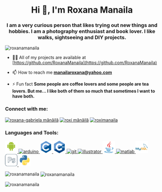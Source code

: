 <h1 align="center">Hi 👋, I'm Roxana Manaila</h1>
<h3 align="center">I am a very curious person that likes trying out new things and hobbies. I am a photography enthusiast and book lover. I like walks, sightseeing and DIY projects.</h3>

<p align="left"> <img src="https://komarev.com/ghpvc/?username=roxanamanaila&label=Profile%20views&color=0e75b6&style=flat" alt="roxanamanaila" /> </p>

- 👨‍💻 All of my projects are available at [https://github.com/RoxanaManaila](https://github.com/RoxanaManaila)

- 📫 How to reach me **manailaroxana@yahoo.com**

- ⚡ Fun fact **Some people are coffee lovers and some people are tea lovers. But me... I like both of them so much that sometimes I want to have both.**

<h3 align="left">Connect with me:</h3>
<p align="left">
<a href="https://linkedin.com/in/roxana-gabriela mănăilă" target="blank"><img align="center" src="https://raw.githubusercontent.com/rahuldkjain/github-profile-readme-generator/master/src/images/icons/Social/linked-in-alt.svg" alt="roxana-gabriela mănăilă" height="30" width="40" /></a>
<a href="https://fb.com/roxi mănăilă" target="blank"><img align="center" src="https://raw.githubusercontent.com/rahuldkjain/github-profile-readme-generator/master/src/images/icons/Social/facebook.svg" alt="roxi mănăilă" height="30" width="40" /></a>
<a href="https://instagram.com/roximanaila" target="blank"><img align="center" src="https://raw.githubusercontent.com/rahuldkjain/github-profile-readme-generator/master/src/images/icons/Social/instagram.svg" alt="roximanaila" height="30" width="40" /></a>
</p>

<h3 align="left">Languages and Tools:</h3>
<p align="left"> <a href="https://developer.android.com" target="_blank" rel="noreferrer"> <img src="https://raw.githubusercontent.com/devicons/devicon/master/icons/android/android-original-wordmark.svg" alt="android" width="40" height="40"/> </a> <a href="https://www.arduino.cc/" target="_blank" rel="noreferrer"> <img src="https://cdn.worldvectorlogo.com/logos/arduino-1.svg" alt="arduino" width="40" height="40"/> </a> <a href="https://www.cprogramming.com/" target="_blank" rel="noreferrer"> <img src="https://raw.githubusercontent.com/devicons/devicon/master/icons/c/c-original.svg" alt="c" width="40" height="40"/> </a> <a href="https://www.w3schools.com/cpp/" target="_blank" rel="noreferrer"> <img src="https://raw.githubusercontent.com/devicons/devicon/master/icons/cplusplus/cplusplus-original.svg" alt="cplusplus" width="40" height="40"/> </a> <a href="https://git-scm.com/" target="_blank" rel="noreferrer"> <img src="https://www.vectorlogo.zone/logos/git-scm/git-scm-icon.svg" alt="git" width="40" height="40"/> </a> <a href="https://www.adobe.com/in/products/illustrator.html" target="_blank" rel="noreferrer"> <img src="https://www.vectorlogo.zone/logos/adobe_illustrator/adobe_illustrator-icon.svg" alt="illustrator" width="40" height="40"/> </a> <a href="https://www.java.com" target="_blank" rel="noreferrer"> <img src="https://raw.githubusercontent.com/devicons/devicon/master/icons/java/java-original.svg" alt="java" width="40" height="40"/> </a> <a href="https://www.mathworks.com/" target="_blank" rel="noreferrer"> <img src="https://upload.wikimedia.org/wikipedia/commons/2/21/Matlab_Logo.png" alt="matlab" width="40" height="40"/> </a> <a href="https://www.mysql.com/" target="_blank" rel="noreferrer"> <img src="https://raw.githubusercontent.com/devicons/devicon/master/icons/mysql/mysql-original-wordmark.svg" alt="mysql" width="40" height="40"/> </a> <a href="https://www.photoshop.com/en" target="_blank" rel="noreferrer"> <img src="https://raw.githubusercontent.com/devicons/devicon/master/icons/photoshop/photoshop-line.svg" alt="photoshop" width="40" height="40"/> </a> <a href="https://www.python.org" target="_blank" rel="noreferrer"> <img src="https://raw.githubusercontent.com/devicons/devicon/master/icons/python/python-original.svg" alt="python" width="40" height="40"/> </a> </p>

<p><img align="left" src="https://github-readme-stats.vercel.app/api/top-langs?username=roxanamanaila&show_icons=true&locale=en&layout=compact" alt="roxanamanaila" /></p>

<p>&nbsp;<img align="center" src="https://github-readme-stats.vercel.app/api?username=roxanamanaila&show_icons=true&locale=en" alt="roxanamanaila" /></p>

<p><img align="center" src="https://github-readme-streak-stats.herokuapp.com/?user=roxanamanaila&" alt="roxanamanaila" /></p>
